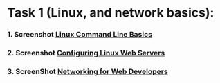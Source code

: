 # Task 1 (Linux, and network basics):
### 1. Screenshot [Linux Command Line Basics](https://github.com/West0ne/kottans_web_test/blob/master/task_1/Screenshot%20from%202016-12-05%2012:35:47.png)
### 2. Screenshot [Configuring Linux Web Servers](https://github.com/West0ne/kottans_web_test/blob/master/task_1/Screenshot%20from%202016-12-08%2014:29:47.png)
### 3. ScreenShot [Networking for Web Developers](https://github.com/West0ne/kottans_web_test/blob/master/task_1/Screenshot%20from%202016-12-10%2014:04:30.png)
